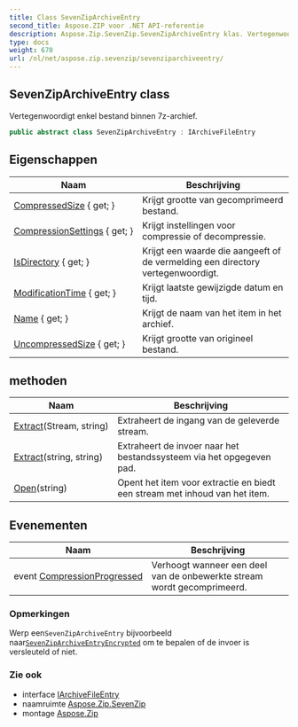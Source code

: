 ```yaml
---
title: Class SevenZipArchiveEntry
second_title: Aspose.ZIP voor .NET API-referentie
description: Aspose.Zip.SevenZip.SevenZipArchiveEntry klas. Vertegenwoordigt enkel bestand binnen 7zarchief.
type: docs
weight: 670
url: /nl/net/aspose.zip.sevenzip/sevenziparchiveentry/
---
```

## SevenZipArchiveEntry class

Vertegenwoordigt enkel bestand binnen 7z-archief.

```csharp
public abstract class SevenZipArchiveEntry : IArchiveFileEntry
```

## Eigenschappen

| Naam | Beschrijving |
| --- | --- |
| [CompressedSize](../../aspose.zip.sevenzip/sevenziparchiveentry/compressedsize/) { get; } | Krijgt grootte van gecomprimeerd bestand. |
| [CompressionSettings](../../aspose.zip.sevenzip/sevenziparchiveentry/compressionsettings/) { get; } | Krijgt instellingen voor compressie of decompressie. |
| [IsDirectory](../../aspose.zip.sevenzip/sevenziparchiveentry/isdirectory/) { get; } | Krijgt een waarde die aangeeft of de vermelding een directory vertegenwoordigt. |
| [ModificationTime](../../aspose.zip.sevenzip/sevenziparchiveentry/modificationtime/) { get; } | Krijgt laatste gewijzigde datum en tijd. |
| [Name](../../aspose.zip.sevenzip/sevenziparchiveentry/name/) { get; } | Krijgt de naam van het item in het archief. |
| [UncompressedSize](../../aspose.zip.sevenzip/sevenziparchiveentry/uncompressedsize/) { get; } | Krijgt grootte van origineel bestand. |

## methoden

| Naam | Beschrijving |
| --- | --- |
| [Extract](../../aspose.zip.sevenzip/sevenziparchiveentry/extract/#extract_1)(Stream, string) | Extraheert de ingang van de geleverde stream. |
| [Extract](../../aspose.zip.sevenzip/sevenziparchiveentry/extract/#extract)(string, string) | Extraheert de invoer naar het bestandssysteem via het opgegeven pad. |
| [Open](../../aspose.zip.sevenzip/sevenziparchiveentry/open/)(string) | Opent het item voor extractie en biedt een stream met inhoud van het item. |

## Evenementen

| Naam | Beschrijving |
| --- | --- |
| event [CompressionProgressed](../../aspose.zip.sevenzip/sevenziparchiveentry/compressionprogressed/) | Verhoogt wanneer een deel van de onbewerkte stream wordt gecomprimeerd. |

### Opmerkingen

Werp een`SevenZipArchiveEntry` bijvoorbeeld naar[`SevenZipArchiveEntryEncrypted`](../sevenziparchiveentryencrypted/) om te bepalen of de invoer is versleuteld of niet.

### Zie ook

* interface [IArchiveFileEntry](../../aspose.zip/iarchivefileentry/)
* naamruimte [Aspose.Zip.SevenZip](../../aspose.zip.sevenzip/)
* montage [Aspose.Zip](../../)


